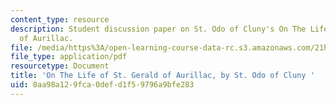 ```yaml
---
content_type: resource
description: Student discussion paper on St. Odo of Cluny's On The Life of St. Gerald
  of Aurillac.
file: /media/https%3A/open-learning-course-data-rc.s3.amazonaws.com/21h-306-the-emergence-of-europe-500-1300-fall-2003/8aa98a129fca0defd1f59796a9bfe283_st_gerald.pdf
file_type: application/pdf
resourcetype: Document
title: 'On The Life of St. Gerald of Aurillac, by St. Odo of Cluny '
uid: 8aa98a12-9fca-0def-d1f5-9796a9bfe283
---
```

